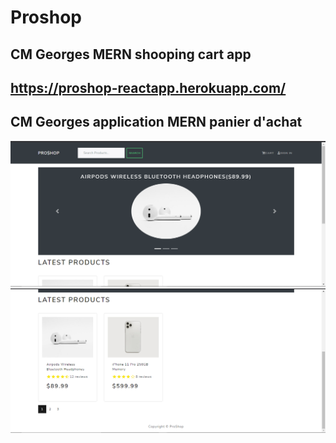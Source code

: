 # Proshop
## CM Georges MERN shooping cart app
## https://proshop-reactapp.herokuapp.com/

## CM Georges application MERN panier d'achat

![atl top](https://github.com/CMGeorges/Proshop/blob/master/top.png?raw=true)
![atl top](https://github.com/CMGeorges/Proshop/blob/master/bottom.png?raw=true)

